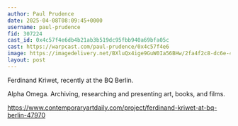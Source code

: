 ```yaml
---
author: Paul Prudence
date: 2025-04-08T08:09:45+0000
username: paul-prudence
fid: 307224
cast_id: 0x4c57f4e6db4b21ab3b519dc95fbb940a69bfa05c
cast: https://warpcast.com/paul-prudence/0x4c57f4e6
image: https://imagedelivery.net/BXluQx4ige9GuW0Ia56BHw/2fa4f2c8-dc6e-421f-22ec-49b3d9029000/original
layout: post
---
```

Ferdinand Kriwet, recently at the BQ Berlin.  
  
Alpha Omega. Archiving, researching and presenting art, books, and films.  
  
https://www.contemporaryartdaily.com/project/ferdinand-kriwet-at-bq-berlin-47970  

<img src='https://imagedelivery.net/BXluQx4ige9GuW0Ia56BHw/2fa4f2c8-dc6e-421f-22ec-49b3d9029000/original' alt='' referrerpolicy='no-referrer'/>